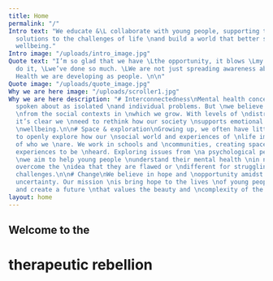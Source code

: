 ```yaml
---
title: Home
permalink: "/"
Intro text: "We educate &\L collaborate with young people, supporting them \nto develop
  solutions to the challenges of life \nand build a world that better supports their
  wellbeing."
Intro image: "/uploads/intro_image.jpg"
Quote text: "I’m so glad that we have \Lthe opportunity, it blows \Lmy mind how we
  do it, \Lwe’ve done so much. \LWe are not just spreading awareness about \LMental
  Health we are developing as people. \n\n"
Quote image: "/uploads/quote_image.jpg"
Why we are here image: "/uploads/scroller1.jpg"
Why we are here description: "# Interconnectedness\nMental health concerns are \noften
  spoken about as isolated \nand individual problems. But \nwe believe they are inseparable
  \nfrom the social contexts in \nwhich we grow. With levels of \ndistress rising,
  it’s clear we \nneed to rethink how our society \nsupports emotional and mental
  \nwellbeing.\n\n# Space & exploration\nGrowing up, we often have little \nspace
  to openly explore how our \nsocial world and experiences of \nlife impact our sense
  of who we \nare. We work in schools and \ncommunities, creating spaces \nfor those
  experiences to be \nheard. Exploring issues from \na psychological perspective,
  \nwe aim to help young people \nunderstand their mental health \nin new ways and
  overcome the \nidea that they are flawed or \ndifferent for struggling with \nlife’s
  challenges.\n\n# Change\nWe believe in hope and \nopportunity amidst chaos \nand
  uncertainty. Our mission \nis bring hope to the lives \nof young people in our \nsociety
  and create a future \nthat values the beauty and \ncomplexity of the human \nexperience. "
layout: home
---
```


## Welcome to the
# therapeutic rebellion